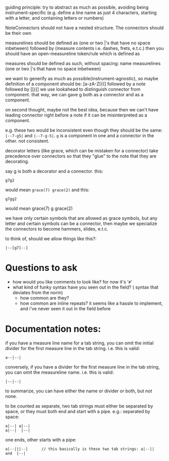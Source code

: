 guiding principle:
try to abstract as much as possible, avoiding being instrument-specific (e.g. define a line name as just 4 characters, starting with a letter, and containing letters or numbers)


NoteConnectors should not have a nested structure. The connectors should be their own 


measurelines should be defined as (one or two |'s that have no space inbetween) followed by (measure contents i.e. dashes, frets, e.t.c.)
then you should have an open-measureline token/rule which is defined as 

measures should be defined as such, without spacing:
name measurelines (one or two |'s that have no space inbetween)

we want to generify as much as possible(instrument-agnostic), so maybe definition of a component should be:
[a-zA-Z\[{(] followed by a note followed by [\[{(]
we use lookahead to distinguish connector from component. that way, we can gave g both as a connector and as a component.

on second thought, maybe not the best idea, because then we can't have leading connector right before a note if it can be misinterpreted as a component.

e.g. these two would be inconsistent even though they should be the same: ``|--7-g5|`` and ``|--7-g-5|``. `g` is a component in one and a connector in the other. not consistent.

decorator letters (like grace, which can be mistaken for a connector) take precedence over connectors
so that they "glue" to the note that they are decorating.

say g is both a decorator and a connector.
this:
```
g7g2
```
would mean ``grace(7) grace(2)``
and this:
```
g7gg2
```
would mean grace(7) g grace(2)

we have only certain symbols that are allowed as grace symbols, but any 
letter and certain symbols can be a connector, then maybe we specialize the connectors
to become hammers, slides, e.t.c.

to think of, should we allow things like this?:
```
|--[g7]--]
```

# Questions to ask
- how would you like comments to look like? for now it's '`#`'
- what kind of funky syntax have you seen out in the field? ( syntax that deviates from the norm)
    - how common are they?
    - how common are inline repeats? it seems like a hassle to implement, and i've never seen it out in the field before

# Documentation notes:
if you have a measure line name for a tab string, you can omit the initial divider for the first measure line in the tab string.
i.e. this is valid:
```
a--|--|
```
conversely, if you have a divider for the first measure line in the tab string, you can omit the measureline name.
i.e. this is valid:
```
|--|--|
```
to summarize, you can have either the name or divider or both, but not none.


to be counted as separate, two tab strings must either be separated by space, or they must both end and start with a pipe.
e.g.:
separated by space:
```
a|--| a|--|
a|--|  |--|
```
one ends, other starts with a pipe:
```
a|--|||--|      // this basically is these two tab strings: a|--||  and  |--|
```